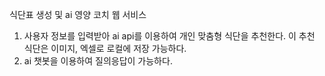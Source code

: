 식단표 생성 및 ai 영양 코치 웹 서비스

1. 사용자 정보를 입력받아 ai api를 이용하여 개인 맞춤형 식단을 추천한다. 이 추천 식단은 이미지, 엑셀로 로컬에 저장 가능하다.
2. ai 챗봇을 이용하여 질의응답이 가능하다.
